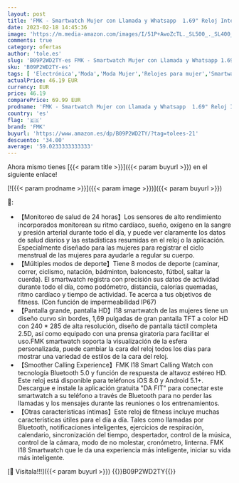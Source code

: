 ```yaml
---
layout: post
title: 'FMK - Smartwatch Mujer con Llamada y Whatsapp  1.69" Reloj Inteligente Mujer para Android iPhone con Seguimiento Menstrual  Presión Arterial  Ritmo Cardíaco  Oxígeno Sanguíneo  Correa de Metal y Silicona'
date: 2023-02-18 14:45:36
image: 'https://m.media-amazon.com/images/I/51P+AwoZcTL._SL500_._SL400_.jpg'
comments: true
category: ofertas
author: 'tole.es'
slug: 'B09P2WD2TY-es FMK - Smartwatch Mujer con Llamada y Whatsapp 1.69" Reloj...'
sku: 'B09P2WD2TY-es'
tags: [ 'Electrónica','Moda','Moda Mujer','Relojes para mujer','Smartwatches','Smartwatches Fashion para Mujer','Tecnología para vestir','fmk','iphone','🇪🇸', ]
actualPrice: 46.19 EUR
currency: EUR
price: 46.19
comparePrice: 69.99 EUR
prodname: 'FMK - Smartwatch Mujer con Llamada y Whatsapp  1.69" Reloj Inteligente Mujer para Android iPhone con Seguimiento Menstrual  Presión Arterial  Ritmo Cardíaco  Oxígeno Sanguíneo  Correa de Metal y Silicona'
country: 'es'
flag: '🇪🇸'
brand: 'FMK'
buyurl: 'https://www.amazon.es/dp/B09P2WD2TY/?tag=tolees-21'
descuento: '34.00'
average: '59.0233333333333'
---
```


Ahora mismo tienes [{{< param title >}}]({{< param buyurl >}}) en el siguiente enlace!

[![{{< param prodname >}}]({{< param image >}})]({{< param buyurl >}})

🔎:

- 【Monitoreo de salud de 24 horas】Los sensores de alto rendimiento incorporados monitorean su ritmo cardíaco, sueño, oxígeno en la sangre y presión arterial durante todo el día, y puede ver claramente los datos de salud diarios y las estadísticas resumidas en el reloj o la aplicación. Especialmente diseñado para las mujeres para registrar el ciclo menstrual de las mujeres para ayudarle a regular su cuerpo.
- 【Múltiples modos de deporte】Tiene 8 modos de deporte (caminar, correr, ciclismo, natación, bádminton, baloncesto, fútbol, saltar la cuerda). El smartwatch registra con precisión sus datos de actividad durante todo el día, como podómetro, distancia, calorías quemadas, ritmo cardíaco y tiempo de actividad. Te acerca a tus objetivos de fitness. (Con función de impermeabilidad IP67)
- 【Pantalla grande, pantalla HD】I18 smartwatch de las mujeres tiene un diseño curvo sin bordes, 1,69 pulgadas de gran pantalla TFT a color HD con 240 * 285 de alta resolución, diseño de pantalla táctil completa 2.5D, así como equipado con una prensa giratoria para facilitar el uso.FMK smartwatch soporta la visualización de la esfera personalizada, puede cambiar la cara del reloj todos los días para mostrar una variedad de estilos de la cara del reloj.
- 【Smoother Calling Experience】FMK I18 Smart Calling Watch con tecnología Bluetooth 5.0 y función de respuesta de altavoz estéreo HD. Este reloj está disponible para teléfonos iOS 8.0 y Android 5.1+. Descargue e instale la aplicación gratuita "DA FIT" para conectar este smartwatch a su teléfono a través de Bluetooth para no perder las llamadas y los mensajes durante las reuniones o los entrenamientos.
- 【Otras características íntimas】Este reloj de fitness incluye muchas características útiles para el día a día. Tales como llamadas por Bluetooth, notificaciones inteligentes, ejercicios de respiración, calendario, sincronización del tiempo, despertador, control de la música, control de la cámara, modo de no molestar, cronómetro, linterna. FMK I18 Smartwatch que le da una experiencia más inteligente, iniciar su vida más inteligente.

[🛒 Visítala!!!]({{< param buyurl >}})
{{<world>}}B09P2WD2TY{{</world>}}
